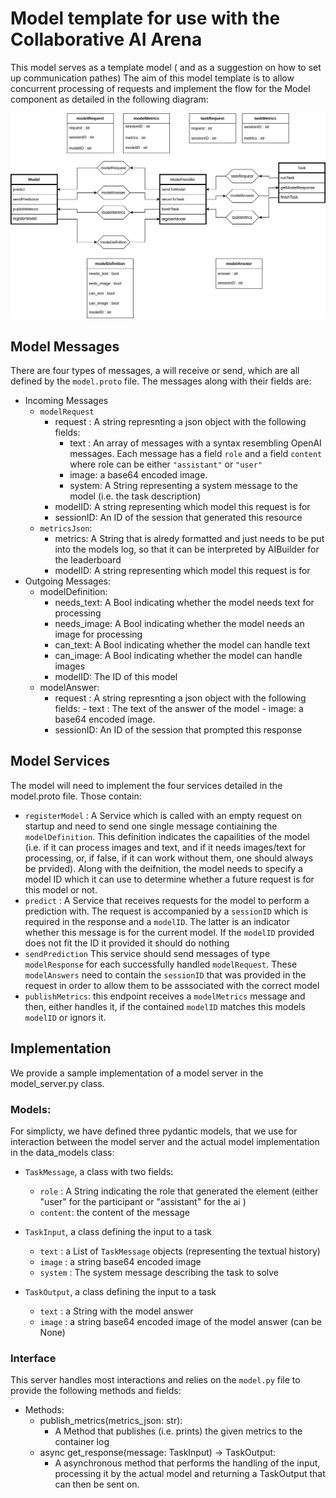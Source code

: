 # Model template for use with the Collaborative AI Arena

This model serves as a template model ( and as a suggestion on how to set up communication pathes)
The aim of this model template is to allow concurrent processing of requests and implement the flow for the Model component as detailed in the following diagram:

![A diagram showing the flow of messages from the model perspective](docs/model-flow.svg)

## Model Messages

There are four types of messages, a will receive or send, which are all defined by the `model.proto` file.
The messages along with their fields are:

- Incoming Messages
  - `modelRequest`
    - request : A string represnting a json object with the following fields:
      - text : An array of messages with a syntax resembling OpenAI messages. Each message has a field `role` and a field `content` where role can be either `"assistant"` or `"user"`
      - image: a base64 encoded image.
      - system: A String representing a system message to the model (i.e. the task description)
    - modelID: A string representing which model this request is for
    - sessionID: An ID of the session that generated this resource
  - `metricsJson`:
    - metrics: A String that is alredy formatted and just needs to be put into the models log, so that it can be interpreted by AIBuilder for the leaderboard
    - modelID: A string representing which model this request is for
- Outgoing Messages:
  - modelDefinition:
    - needs_text: A Bool indicating whether the model needs text for processing
    - needs_image: A Bool indicating whether the model needs an image for processing
    - can_text: A Bool indicating whether the model can handle text
    - can_image: A Bool indicating whether the model can handle images
    - modelID: The ID of this model
  - modelAnswer:
    - request : A string represnting a json object with the following fields: - text : The text of the answer of the model - image: a base64 encoded image.
    - sessionID: An ID of the session that prompted this response

## Model Services

The model will need to implement the four services detailed in the model.proto file.
Those contain:

- `registerModel` : A Service which is called with an empty request on startup and need to send one single message contiaining the `modelDefinition`. This definition indicates the capailities of the model (i.e. if it can process images and text, and if it needs images/text for processing, or, if false, if it can work without them, one should always be prvided). Along with the deifnition, the model needs to specify a model ID which it can use to determine whether a future request is for this model or not.
- `predict` : A Service that receives requests for the model to perform a prediction with. The request is accompanied by a `sessionID` which is required in the response and a `modelID`. The latter is an indicator whether this message is for the current model. If the `modelID` provided does not fit the ID it provided it should do nothing
- `sendPrediction` This service should send messages of type `modelResponse` for each successfully handled `modelRequest`. These `modelAnswers` need to contain the `sessionID` that was provided in the request in order to allow them to be asssociated with the correct model
- `publishMetrics`: this endpoint receives a `modelMetrics` message and then, either handles it, if the contained `modelID` matches this models `modelID` or ignors it.

## Implementation

We provide a sample implementation of a model server in the model_server.py class.

### Models:

For simplicty, we have defined three pydantic models, that we use for interaction between the model server and the actual model implementation in the data_models class:

- `TaskMessage`, a class with two fields:
  - `role` : A String indicating the role that generated the element (either "user" for the participant or "assistant" for the ai )
  - `content`: the content of the message
- `TaskInput`, a class defining the input to a task

  - `text` : a List of `TaskMessage` objects (representing the textual history)
  - `image` : a string base64 encoded image
  - `system` : The system message describing the task to solve

- `TaskOutput`, a class defining the input to a task
  - `text` : a String with the model answer
  - `image` : a string base64 encoded image of the model answer (can be None)

### Interface

This server handles most interactions and relies on the `model.py` file to provide the following methods and fields:

- Methods:
  - publish_metrics(metrics_json: str):
    - A Method that publishes (i.e. prints) the given metrics to the container log
  - async get_response(message: TaskInput) -> TaskOutput:
    - A asynchronous method that performs the handling of the input, processing it by the actual model and returning a TaskOutput that can then be sent on.
